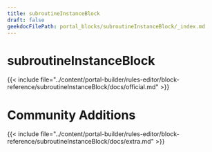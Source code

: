 ```yaml
---
title: subroutineInstanceBlock
draft: false
geekdocFilePath: portal_blocks/subroutineInstanceBlock/_index.md
---
```

# subroutineInstanceBlock
{{< include file="../content/portal-builder/rules-editor/block-reference/subroutineInstanceBlock/docs/official.md" >}}

# Community Additions

{{< include file="../content/portal-builder/rules-editor/block-reference/subroutineInstanceBlock/docs/extra.md" >}}
